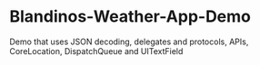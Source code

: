 # Blandinos-Weather-App-Demo
Demo that uses JSON decoding, delegates and protocols, APIs, CoreLocation, DispatchQueue and UITextField
